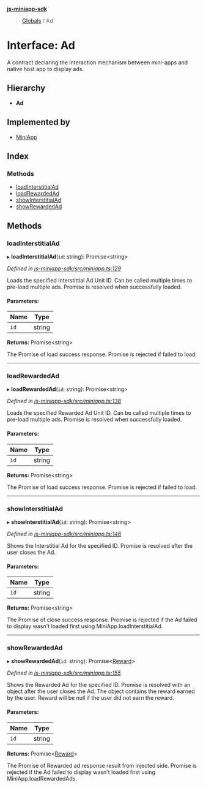 **[js-miniapp-sdk](../README.md)**

> [Globals](../README.md) / Ad

# Interface: Ad

A contract declaring the interaction mechanism between mini-apps and native host app to display ads.

## Hierarchy

* **Ad**

## Implemented by

* [MiniApp](../classes/miniapp.md)

## Index

### Methods

* [loadInterstitialAd](ad.md#loadinterstitialad)
* [loadRewardedAd](ad.md#loadrewardedad)
* [showInterstitialAd](ad.md#showinterstitialad)
* [showRewardedAd](ad.md#showrewardedad)

## Methods

### loadInterstitialAd

▸ **loadInterstitialAd**(`id`: string): Promise\<string>

*Defined in [js-miniapp-sdk/src/miniapp.ts:129](https://github.com/rakutentech/js-miniapp/blob/2f882c8/js-miniapp-sdk/src/miniapp.ts#L129)*

Loads the specified Interstittial Ad Unit ID.
Can be called multiple times to pre-load multiple ads.
Promise is resolved when successfully loaded.

#### Parameters:

Name | Type |
------ | ------ |
`id` | string |

**Returns:** Promise\<string>

The Promise of load success response.
Promise is rejected if failed to load.

___

### loadRewardedAd

▸ **loadRewardedAd**(`id`: string): Promise\<string>

*Defined in [js-miniapp-sdk/src/miniapp.ts:138](https://github.com/rakutentech/js-miniapp/blob/2f882c8/js-miniapp-sdk/src/miniapp.ts#L138)*

Loads the specified Rewarded Ad Unit ID.
Can be called multiple times to pre-load multiple ads.
Promise is resolved when successfully loaded.

#### Parameters:

Name | Type |
------ | ------ |
`id` | string |

**Returns:** Promise\<string>

The Promise of load success response.
Promise is rejected if failed to load.

___

### showInterstitialAd

▸ **showInterstitialAd**(`id`: string): Promise\<string>

*Defined in [js-miniapp-sdk/src/miniapp.ts:146](https://github.com/rakutentech/js-miniapp/blob/2f882c8/js-miniapp-sdk/src/miniapp.ts#L146)*

Shows the Interstitial Ad for the specified ID.
Promise is resolved after the user closes the Ad.

#### Parameters:

Name | Type |
------ | ------ |
`id` | string |

**Returns:** Promise\<string>

The Promise of close success response.
Promise is rejected if the Ad failed to display wasn't loaded first using MiniApp.loadInterstitialAd.

___

### showRewardedAd

▸ **showRewardedAd**(`id`: string): Promise\<[Reward](reward.md)>

*Defined in [js-miniapp-sdk/src/miniapp.ts:155](https://github.com/rakutentech/js-miniapp/blob/2f882c8/js-miniapp-sdk/src/miniapp.ts#L155)*

Shows the Rewarded Ad for the specified ID.
Promise is resolved with an object after the user closes the Ad. The object contains the reward earned by the user.
Reward will be null if the user did not earn the reward.

#### Parameters:

Name | Type |
------ | ------ |
`id` | string |

**Returns:** Promise\<[Reward](reward.md)>

The Promise of Rewarded ad response result from injected side.
Promise is rejected if the Ad failed to display wasn't loaded first using MiniApp.loadRewardedAds.
